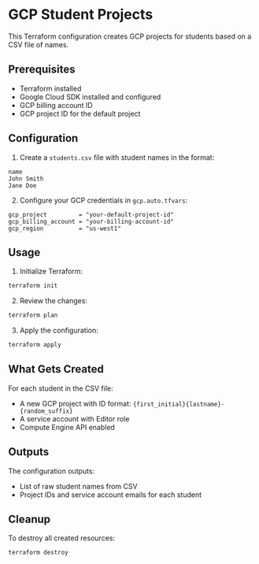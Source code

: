 # GCP Student Projects

This Terraform configuration creates GCP projects for students based on a CSV file of names.

## Prerequisites

- Terraform installed
- Google Cloud SDK installed and configured
- GCP billing account ID
- GCP project ID for the default project

## Configuration

1. Create a `students.csv` file with student names in the format:
```csv
name
John Smith
Jane Doe
```

2. Configure your GCP credentials in `gcp.auto.tfvars`:
```hcl
gcp_project         = "your-default-project-id"
gcp_billing_account = "your-billing-account-id"
gcp_region          = "us-west1"
```

## Usage

1. Initialize Terraform:
```bash
terraform init
```

2. Review the changes:
```bash
terraform plan
```

3. Apply the configuration:
```bash
terraform apply
```

## What Gets Created

For each student in the CSV file:
- A new GCP project with ID format: `{first_initial}{lastname}-{random_suffix}`
- A service account with Editor role
- Compute Engine API enabled

## Outputs

The configuration outputs:
- List of raw student names from CSV
- Project IDs and service account emails for each student

## Cleanup

To destroy all created resources:
```bash
terraform destroy
``` 